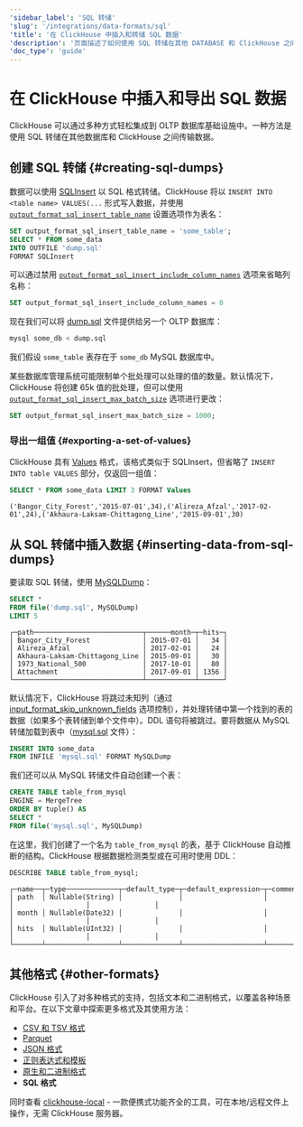 ```yaml
---
'sidebar_label': 'SQL 转储'
'slug': '/integrations/data-formats/sql'
'title': '在 ClickHouse 中插入和转储 SQL 数据'
'description': '页面描述了如何使用 SQL 转储在其他 DATABASE 和 ClickHouse 之间传输数据。'
'doc_type': 'guide'
---
```



# 在 ClickHouse 中插入和导出 SQL 数据

ClickHouse 可以通过多种方式轻松集成到 OLTP 数据库基础设施中。一种方法是使用 SQL 转储在其他数据库和 ClickHouse 之间传输数据。

## 创建 SQL 转储 {#creating-sql-dumps}

数据可以使用 [SQLInsert](/interfaces/formats.md/#sqlinsert) 以 SQL 格式转储。ClickHouse 将以 `INSERT INTO <table name> VALUES(...` 形式写入数据，并使用 [`output_format_sql_insert_table_name`](/operations/settings/settings-formats.md/#output_format_sql_insert_table_name) 设置选项作为表名：

```sql
SET output_format_sql_insert_table_name = 'some_table';
SELECT * FROM some_data
INTO OUTFILE 'dump.sql'
FORMAT SQLInsert
```

可以通过禁用 [`output_format_sql_insert_include_column_names`](/operations/settings/settings-formats.md/#output_format_sql_insert_include_column_names) 选项来省略列名称：

```sql
SET output_format_sql_insert_include_column_names = 0
```

现在我们可以将 [dump.sql](assets/dump.sql) 文件提供给另一个 OLTP 数据库：

```bash
mysql some_db < dump.sql
```

我们假设 `some_table` 表存在于 `some_db` MySQL 数据库中。

某些数据库管理系统可能限制单个批处理可以处理的值的数量。默认情况下，ClickHouse 将创建 65k 值的批处理，但可以使用 [`output_format_sql_insert_max_batch_size`](/operations/settings/settings-formats.md/#output_format_sql_insert_max_batch_size) 选项进行更改：

```sql
SET output_format_sql_insert_max_batch_size = 1000;
```

### 导出一组值 {#exporting-a-set-of-values}

ClickHouse 具有 [Values](/interfaces/formats.md/#data-format-values) 格式，该格式类似于 SQLInsert，但省略了 `INSERT INTO table VALUES` 部分，仅返回一组值：

```sql
SELECT * FROM some_data LIMIT 3 FORMAT Values
```
```response
('Bangor_City_Forest','2015-07-01',34),('Alireza_Afzal','2017-02-01',24),('Akhaura-Laksam-Chittagong_Line','2015-09-01',30)
```

## 从 SQL 转储中插入数据 {#inserting-data-from-sql-dumps}

要读取 SQL 转储，使用 [MySQLDump](/interfaces/formats.md/#mysqldump)：

```sql
SELECT *
FROM file('dump.sql', MySQLDump)
LIMIT 5
```
```response
┌─path───────────────────────────┬──────month─┬─hits─┐
│ Bangor_City_Forest             │ 2015-07-01 │   34 │
│ Alireza_Afzal                  │ 2017-02-01 │   24 │
│ Akhaura-Laksam-Chittagong_Line │ 2015-09-01 │   30 │
│ 1973_National_500              │ 2017-10-01 │   80 │
│ Attachment                     │ 2017-09-01 │ 1356 │
└────────────────────────────────┴────────────┴──────┘
```

默认情况下，ClickHouse 将跳过未知列（通过 [input_format_skip_unknown_fields](/operations/settings/settings-formats.md/#input_format_skip_unknown_fields) 选项控制），并处理转储中第一个找到的表的数据（如果多个表转储到单个文件中）。DDL 语句将被跳过。要将数据从 MySQL 转储加载到表中（[mysql.sql](assets/mysql.sql) 文件）：

```sql
INSERT INTO some_data
FROM INFILE 'mysql.sql' FORMAT MySQLDump
```

我们还可以从 MySQL 转储文件自动创建一个表：

```sql
CREATE TABLE table_from_mysql
ENGINE = MergeTree
ORDER BY tuple() AS
SELECT *
FROM file('mysql.sql', MySQLDump)
```

在这里，我们创建了一个名为 `table_from_mysql` 的表，基于 ClickHouse 自动推断的结构。ClickHouse 根据数据检测类型或在可用时使用 DDL：

```sql
DESCRIBE TABLE table_from_mysql;
```
```response
┌─name──┬─type─────────────┬─default_type─┬─default_expression─┬─comment─┬─codec_expression─┬─ttl_expression─┐
│ path  │ Nullable(String) │              │                    │         │                  │                │
│ month │ Nullable(Date32) │              │                    │         │                  │                │
│ hits  │ Nullable(UInt32) │              │                    │         │                  │                │
└───────┴──────────────────┴──────────────┴────────────────────┴─────────┴──────────────────┴────────────────┘
```

## 其他格式 {#other-formats}

ClickHouse 引入了对多种格式的支持，包括文本和二进制格式，以覆盖各种场景和平台。在以下文章中探索更多格式及其使用方法：

- [CSV 和 TSV 格式](csv-tsv.md)
- [Parquet](parquet.md)
- [JSON 格式](/integrations/data-ingestion/data-formats/json/intro.md)
- [正则表达式和模板](templates-regex.md)
- [原生和二进制格式](binary.md)
- **SQL 格式**

同时查看 [clickhouse-local](https://clickhouse.com/blog/extracting-converting-querying-local-files-with-sql-clickhouse-local) - 一款便携式功能齐全的工具，可在本地/远程文件上操作，无需 ClickHouse 服务器。
